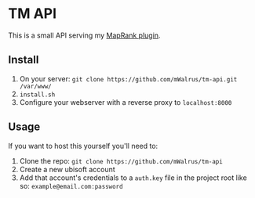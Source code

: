 # TM API
This is a small API serving my [MapRank plugin](https://github.com/mWalrus/MapRank).

## Install
1. On your server: `git clone https://github.com/mWalrus/tm-api.git /var/www/`
2. `install.sh`
3. Configure your webserver with a reverse proxy to `localhost:8000`

## Usage
If you want to host this yourself you'll need to:
1. Clone the repo: `git clone https://github.com/mWalrus/tm-api`
2. Create a new ubisoft account
3. Add that account's credentials to a `auth.key` file in the project root like so: `example@email.com:password`
